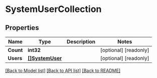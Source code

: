 # SystemUserCollection

## Properties

Name | Type | Description | Notes
------------ | ------------- | ------------- | -------------
**Count** | **int32** |  | [optional] [readonly] 
**Users** | [**[]SystemUser**](system_user.md) |  | [optional] [readonly] 

[[Back to Model list]](../README.md#documentation-for-models) [[Back to API list]](../README.md#documentation-for-api-endpoints) [[Back to README]](../README.md)


